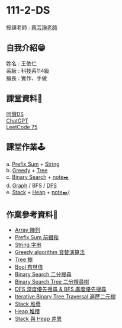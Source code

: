 # 111-2-DS
授課老師 : [蔡芸琤老師](https://github.com/pecu)<br />

自我介紹😁
-------------
姓名 : 王依仁<br />
系級 : 科技系114級 <br />
擅長 : 實作、手做<br />

課堂資料👾
-------------
[同儕DS](https://docs.google.com/spreadsheets/d/e/2PACX-1vRSK24qh0M-QVA6n3mYu7wxvdtUtGyg8amzCwvSteV1QX3AOFxAnT2eHOCGKH2jzTaWgIkIdh_eZS3V/pubhtml)<br />
[ChatGPT](https://leetcode.com/yiiiiijen/)<br />
[LeetCode 75](https://leetcode.com/study-plan/leetcode-75/?progress=xklgsnf3)<br />

課堂作業🕹️
-------------
a. [Prefix Sum](https://youtu.be/MGDEjqxxx6Q) + [String](https://youtu.be/pcgj-gGY_3s)<br />
b. [Greedy](https://youtu.be/crcsnb-j9_E) + [Tree](https://youtu.be/VCiysyYKC2Q)<br />
c. [Binary Search](https://youtu.be/bD7QWvFzPso) + [note✒️](https://github.com/yiiiiijen/111-2-DS/wiki/%E4%BA%8C%E5%88%86%E6%90%9C%E5%B0%8BBinary-Search-v.s.-%E4%BA%8C%E5%88%86%E6%90%9C%E5%B0%8B%E6%A8%B9Binary-Search-Tree)<br />
d. [Graph](https://youtu.be/h3dMFNl0DzU) / BFS / [DFS](https://youtu.be/xrYZevlv_CU)<br />
e. [Stack]() + [Heap]() + [note✒️]()(<br />

作業參考資料🧩
-------------
- [Array 陣列](https://ithelp.ithome.com.tw/articles/10213787)
- [Prefix Sum 前綴和](https://www.twblogs.net/a/5edebd5274efa30adcc735cc)
- [String 字串](https://selflearningsuccess.com/pythonstring/)
- [Greedy algorithm 貪婪演算法](https://ithelp.ithome.com.tw/articles/10277276?sc=iThelpR)
- [Tree 樹](https://ithelp.ithome.com.tw/articles/10220990)
- [Bool 布林值](https://clay-atlas.com/blog/2019/08/05/python-cn-logic-bool-true-false/)
- [Binary Search 二分搜尋](https://magiclen.org/binary-search/)
- [Binary Search Tree 二分搜尋樹](https://pjchender.dev/dsa/dsa-bst/)
- [DFS 深度優先搜尋 & BFS 廣度優先搜尋](https://ithelp.ithome.com.tw/articles/10281404)
- [Iterative Binary Tree Traversal 遍歷二元樹](https://shubo.io/iterative-binary-tree-traversal/)
- [Stack 堆疊](https://ithelp.ithome.com.tw/articles/10241274)
- [Heap 堆積](https://ithelp.ithome.com.tw/articles/10206479)
- [Stack 與 Heap 差異](https://medium.com/@yauhsienhuang/stack-%E8%88%87-heap-%E6%9C%89%E4%BD%95%E5%B7%AE%E5%88%A5-acdcc11263a0)
